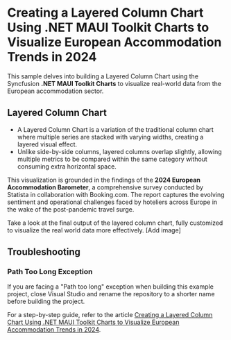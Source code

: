 # Creating a Layered Column Chart Using .NET MAUI Toolkit Charts to Visualize European Accommodation Trends in 2024

This sample delves into building a Layered Column Chart using the Syncfusion **.NET MAUI Toolkit Charts** to visualize real-world data from the European accommodation sector.

## Layered Column Chart
* A Layered Column Chart is a variation of the traditional column chart where multiple series are stacked with varying widths, creating a layered visual effect. 
* Unlike side-by-side columns, layered columns overlap slightly, allowing multiple metrics to be compared within the same category without consuming extra horizontal space.

This visualization is grounded in the findings of the **2024 European Accommodation Barometer**, a comprehensive survey conducted by Statista in collaboration with Booking.com. The report captures the evolving sentiment and operational challenges faced by hoteliers across Europe in the wake of the post-pandemic travel surge.

Take a look at the final output of the layered column chart, fully customized to visualize the real world data more effectively.
[Add image]

## Troubleshooting

### Path Too Long Exception

If you are facing a "Path too long" exception when building this example project, close Visual Studio and rename the repository to a shorter name before building the project.

For a step-by-step guide, refer to the article [Creating a Layered Column Chart Using .NET MAUI Toolkit Charts to Visualize European Accommodation Trends in 2024]().